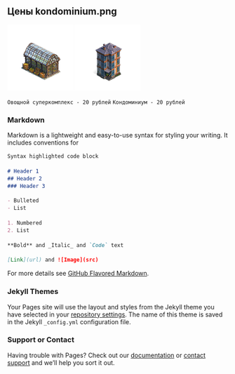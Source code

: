 ## Цены kondominium.png

![Суперкомплекс](https://github.com/emeraldshop/emeraldshop.github.io/raw/main/super.png) ![Кондоминиум](https://github.com/emeraldshop/emeraldshop.github.io/raw/main/kondominium.png) 

`Овощной суперкомплекс - 20 рублей` `Кондоминиум - 20 рублей`

### Markdown

Markdown is a lightweight and easy-to-use syntax for styling your writing. It includes conventions for

```markdown
Syntax highlighted code block

# Header 1
## Header 2
### Header 3

- Bulleted
- List

1. Numbered
2. List

**Bold** and _Italic_ and `Code` text

[Link](url) and ![Image](src)
```

For more details see [GitHub Flavored Markdown](https://guides.github.com/features/mastering-markdown/).

### Jekyll Themes

Your Pages site will use the layout and styles from the Jekyll theme you have selected in your [repository settings](https://github.com/emeraldshop/emeraldshop.github.io/settings/pages). The name of this theme is saved in the Jekyll `_config.yml` configuration file.

### Support or Contact

Having trouble with Pages? Check out our [documentation](https://docs.github.com/categories/github-pages-basics/) or [contact support](https://support.github.com/contact) and we’ll help you sort it out.
